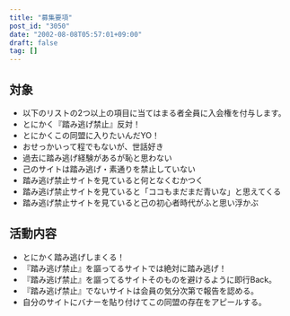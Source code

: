 ```yaml
---
title: "募集要項"
post_id: "3050"
date: "2002-08-08T05:57:01+09:00"
draft: false
tag: []
---
```



## 対象

  * 以下のリストの2つ以上の項目に当てはまる者全員に入会権を付与します。
  * とにかく『踏み逃げ禁止』反対！
  * とにかくこの同盟に入りたいんだYO！
  * おせっかいって程でもないが、世話好き
  * 過去に踏み逃げ経験があるが恥と思わない
  * 己のサイトは踏み逃げ・素通りを禁止していない
  * 踏み逃げ禁止サイトを見ていると何となくむかつく
  * 踏み逃げ禁止サイトを見ていると「ココもまだまだ青いな」と思えてくる
  * 踏み逃げ禁止サイトを見ていると己の初心者時代がふと思い浮かぶ
## 活動内容

  * とにかく踏み逃げしまくる！
  * 『踏み逃げ禁止』を謳ってるサイトでは絶対に踏み逃げ！
  * 『踏み逃げ禁止』を謳ってるサイトそのものを避けるように即行Back。
  * 『踏み逃げ禁止』でないサイトは会員の気分次第で報告を認める。
  * 自分のサイトにバナーを貼り付けてこの同盟の存在をアピールする。
